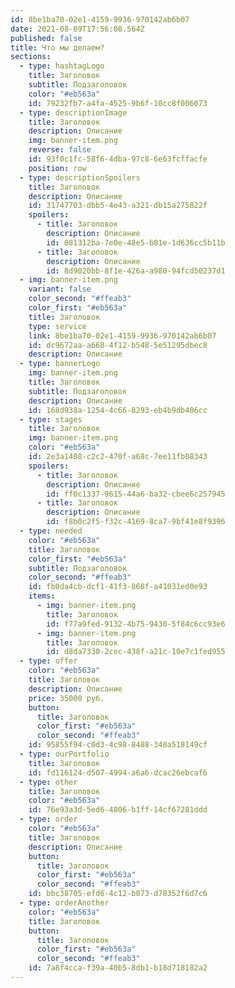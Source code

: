 ```yaml
---
id: 8be1ba70-02e1-4159-9936-970142ab6b07
date: 2021-08-09T17:56:08.564Z
published: false
title: Что мы делаем?
sections:
  - type: hashtagLogo
    title: Заголовок
    subtitle: Подзаголовок
    color: "#eb563a"
    id: 79232fb7-a4fa-4525-9b6f-10cc8f006073
  - type: descriptionImage
    title: Заголовок
    description: Описание
    img: banner-item.png
    reverse: false
    id: 93f0c1fc-58f6-4dba-97c8-6e63fcffacfe
    position: row
  - type: descriptionSpoilers
    title: Заголовок
    description: Описание
    id: 31747703-dbb5-4e43-a321-db15a275822f
    spoilers:
      - title: Заголовок
        description: Описание
        id: 081312ba-7e0e-48e5-b81e-1d636cc5b11b
      - title: Заголовок
        description: Описание
        id: 8d9020bb-8f1e-426a-a980-94fcd50237d1
  - img: banner-item.png
    variant: false
    color_second: "#ffeab3"
    color_first: "#eb563a"
    title: Заголовок
    type: service
    link: 8be1ba70-02e1-4159-9936-970142ab6b07
    id: dc9672aa-a668-4f12-b548-5e51295dbec8
    description: Описание
  - type: bannerLogo
    img: banner-item.png
    title: Заголовок
    subtitle: Подзаголовок
    description: Описание
    id: 168d938a-1254-4c66-8293-eb4b9db406cc
  - type: stages
    title: Заголовок
    img: banner-item.png
    color: "#eb563a"
    id: 2e3a1408-c2c2-470f-a68c-7ee11fb08343
    spoilers:
      - title: Заголовок
        description: Описание
        id: ff0c1337-9615-44a6-ba32-cbee6c257945
      - title: Заголовок
        description: Описание
        id: f8b0c2f5-f32c-4169-8ca7-9bf41e8f9396
  - type: needed
    color: "#eb563a"
    title: Заголовок
    color_first: "#eb563a"
    subtitle: Подзаголовок
    color_second: "#ffeab3"
    id: fb0da4cb-dcf1-41f3-868f-a41031ed0e93
    items:
      - img: banner-item.png
        title: Заголовок
        id: f77a9fed-9132-4b75-9430-5f84c6cc93e6
      - img: banner-item.png
        title: Заголовок
        id: d8da7330-2cec-438f-a21c-10e7c1fed955
  - type: offer
    color: "#eb563a"
    title: Заголовок
    description: Описание
    price: 35000 руб.
    button:
      title: Заголовок
      color_first: "#eb563a"
      color_second: "#ffeab3"
    id: 95855f94-c0d3-4c98-8488-340a518149cf
  - type: ourPortfolio
    title: Заголовок
    id: fd116124-d507-4994-a6a6-dcac26ebcaf6
  - type: other
    title: Заголовок
    color: "#eb563a"
    id: 76e93a3d-5ed6-4806-b1ff-14cf67281ddd
  - type: order
    color: "#eb563a"
    title: Заголовок
    description: Описание
    button:
      title: Заголовок
      color_first: "#eb563a"
      color_second: "#ffeab3"
    id: bbc38705-efd6-4c12-b073-d78352f6d7c6
  - type: orderAnother
    color: "#eb563a"
    title: Заголовок
    button:
      title: Заголовок
      color_first: "#eb563a"
      color_second: "#ffeab3"
    id: 7a8f4cca-f39a-40b5-8db1-b18d718182a2
---
```


